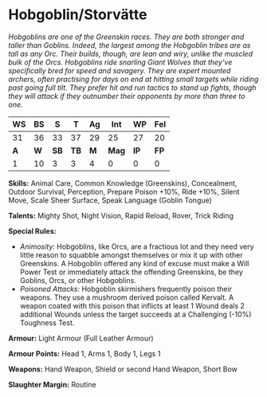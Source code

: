 # Hobgoblin/Storvätte

_Hobgoblins are one of the Greenskin races. They are both
 stronger and taller than Goblins. Indeed, the largest among
 the Hobgoblin tribes are as tall as any Orc. Their builds,
 though, are lean and wiry, unlike the muscled bulk of the
 Orcs. Hobgoblins ride snarling Giant Wolves
 that they’ve specifically bred for speed and savagery. They are
 expert mounted archers, often practising for days on end at
 hitting small targets while riding past going full tilt. They
 prefer hit and run tactics to stand up fights, though they will
 attack if they outnumber their opponents by more than three
 to one._

|**WS**|**BS**|**S**|**T**|**Ag**|**Int**|**WP**|**Fel**|
|--|--|-|-|--|---|--|---|
|31|36|33|37|29|25|27|20|
|**A**|**W**|**SB**|**TB**|**M**|**Mag**|**IP**|**FP**|
|1|10|3|3|4|0|0|0|

**Skills:** Animal Care, Common Knowledge (Greenskins),
Concealment, Outdoor Survival, Perception, Prepare
Poison +10%, Ride +10%, Silent Move, Scale Sheer
Surface, Speak Language (Goblin Tongue)

**Talents:** Mighty Shot, Night Vision, Rapid Reload, Rover,
Trick Riding

**Special Rules:**
* _Animosity:_ Hobgoblins, like Orcs, are a fractious
lot and they need very little reason to squabble
amongst themselves or mix it up with other
Greenskins. A Hobgoblin offered any kind
of excuse must make a Will Power Test or
immediately attack the offending Greenskins, be
they Goblins, Orcs, or other Hobgoblins.
* _Poisoned Attacks:_ Hobgoblin skirmishers
frequently poison their weapons. They use a
mushroom derived poison called Kervalt. A
weapon coated with this poison that inflicts at
least 1 Wound deals 2 additional Wounds unless
the target succeeds at a Challenging (-10%)
Toughness Test.

**Armour:** Light Armour (Full Leather Armour)

**Armour Points:** Head 1, Arms 1, Body 1, Legs 1

**Weapons:** Hand Weapon, Shield or second Hand Weapon,
Short Bow

**Slaughter Margin:** Routine